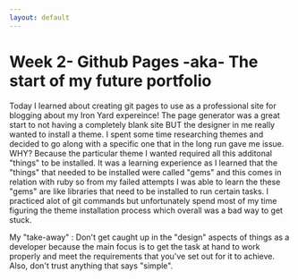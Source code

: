 ```yaml
---
layout: default
---
```


# Week 2- Github Pages -aka- The start of my future portfolio



Today I learned about creating git pages to use as a professional site for blogging about my Iron Yard expereince!
The page generator was a great start to not having a completely blank site BUT the designer in me really wanted to install a theme.
I spent some time researching themes and decided to go along with a specific one that in the long run gave me issue.
WHY? Because the particular theme I wanted required all this additonal "things" to be installed. It was a learning experience as I
learned that the "things" that needed to be installed were called "gems" and this comes in relation with ruby so from my failed
attempts I was able to learn the these "gems" are like libraries that need to be installed to run certain tasks. I practiced alot
of git commands but unfortunately spend most of my time figuring the theme installation process which overall was a bad way to get stuck.


My "take-away" : Don't get caught up in the "design" aspects of things as a developer because the main focus is to get the task at hand to work properly and meet the requirements that you've set out for it to achieve. Also, don't trust anything that says "simple".
